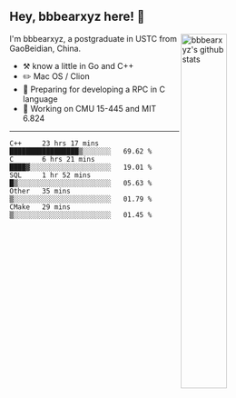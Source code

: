 ## Hey, bbbearxyz here! :wave:

<img align="right" alt="bbbearxyz's github stats" width="40%" src="https://github-readme-stats.vercel.app/api?username=bbbearxyz&show_icons=true">

I'm bbbearxyz, a postgraduate in USTC from GaoBeidian, China.

-   :hammer_and_pick:    know a little in Go and C++
-   :pencil2: Mac OS / Clion
-   :seedling: Preparing for developing a RPC in C language 
-   :thinking: Working on CMU 15-445 and MIT 6.824
---
<!--START_SECTION:waka-->
```text
C++     23 hrs 17 mins  █████████████████▒░░░░░░░   69.62 % 
C       6 hrs 21 mins   ████▓░░░░░░░░░░░░░░░░░░░░   19.01 % 
SQL     1 hr 52 mins    █▒░░░░░░░░░░░░░░░░░░░░░░░   05.63 % 
Other   35 mins         ▒░░░░░░░░░░░░░░░░░░░░░░░░   01.79 % 
CMake   29 mins         ▒░░░░░░░░░░░░░░░░░░░░░░░░   01.45 % 
```
<!--END_SECTION:waka-->
